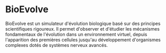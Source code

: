# BioEvolve
BioEvolve est un simulateur d'évolution biologique basé sur des principes scientifiques rigoureux. Il permet d'observer et d'étudier les mécanismes fondamentaux de l'évolution dans un environnement virtuel, depuis l'apparition des premières cellules jusqu'au développement d'organismes complexes dotés de systèmes nerveux avancés.

